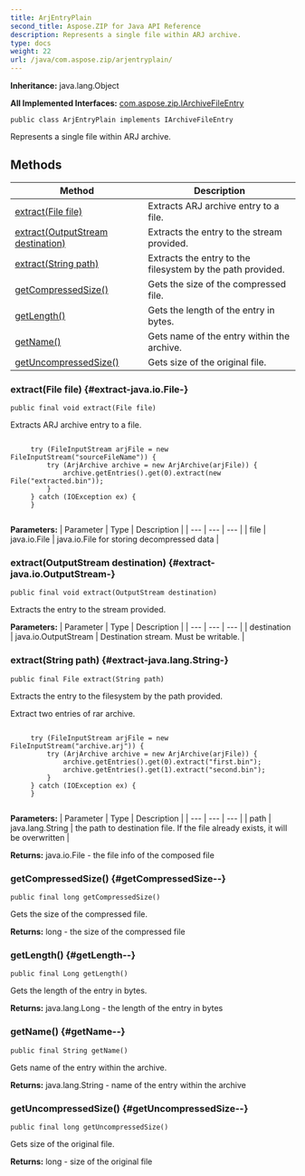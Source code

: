 ```yaml
---
title: ArjEntryPlain
second_title: Aspose.ZIP for Java API Reference
description: Represents a single file within ARJ archive.
type: docs
weight: 22
url: /java/com.aspose.zip/arjentryplain/
---
```


**Inheritance:**
java.lang.Object

**All Implemented Interfaces:**
[com.aspose.zip.IArchiveFileEntry](../../com.aspose.zip/iarchivefileentry)
```
public class ArjEntryPlain implements IArchiveFileEntry
```

Represents a single file within ARJ archive.
## Methods

| Method | Description |
| --- | --- |
| [extract(File file)](#extract-java.io.File-) | Extracts ARJ archive entry to a file. |
| [extract(OutputStream destination)](#extract-java.io.OutputStream-) | Extracts the entry to the stream provided. |
| [extract(String path)](#extract-java.lang.String-) | Extracts the entry to the filesystem by the path provided. |
| [getCompressedSize()](#getCompressedSize--) | Gets the size of the compressed file. |
| [getLength()](#getLength--) | Gets the length of the entry in bytes. |
| [getName()](#getName--) | Gets name of the entry within the archive. |
| [getUncompressedSize()](#getUncompressedSize--) | Gets size of the original file. |
### extract(File file) {#extract-java.io.File-}
```
public final void extract(File file)
```


Extracts ARJ archive entry to a file.

```

     try (FileInputStream arjFile = new FileInputStream("sourceFileName")) {
         try (ArjArchive archive = new ArjArchive(arjFile)) {
             archive.getEntries().get(0).extract(new File("extracted.bin"));
         }
     } catch (IOException ex) {
     }
 
```



**Parameters:**
| Parameter | Type | Description |
| --- | --- | --- |
| file | java.io.File | java.io.File for storing decompressed data |

### extract(OutputStream destination) {#extract-java.io.OutputStream-}
```
public final void extract(OutputStream destination)
```


Extracts the entry to the stream provided.

**Parameters:**
| Parameter | Type | Description |
| --- | --- | --- |
| destination | java.io.OutputStream | Destination stream. Must be writable. |

### extract(String path) {#extract-java.lang.String-}
```
public final File extract(String path)
```


Extracts the entry to the filesystem by the path provided.

Extract two entries of rar archive.

```

     try (FileInputStream arjFile = new FileInputStream("archive.arj")) {
         try (ArjArchive archive = new ArjArchive(arjFile)) {
             archive.getEntries().get(0).extract("first.bin");
             archive.getEntries().get(1).extract("second.bin");
         }
     } catch (IOException ex) {
     }
 
```



**Parameters:**
| Parameter | Type | Description |
| --- | --- | --- |
| path | java.lang.String | the path to destination file. If the file already exists, it will be overwritten |

**Returns:**
java.io.File - the file info of the composed file
### getCompressedSize() {#getCompressedSize--}
```
public final long getCompressedSize()
```


Gets the size of the compressed file.

**Returns:**
long - the size of the compressed file
### getLength() {#getLength--}
```
public final Long getLength()
```


Gets the length of the entry in bytes.

**Returns:**
java.lang.Long - the length of the entry in bytes
### getName() {#getName--}
```
public final String getName()
```


Gets name of the entry within the archive.

**Returns:**
java.lang.String - name of the entry within the archive
### getUncompressedSize() {#getUncompressedSize--}
```
public final long getUncompressedSize()
```


Gets size of the original file.

**Returns:**
long - size of the original file
